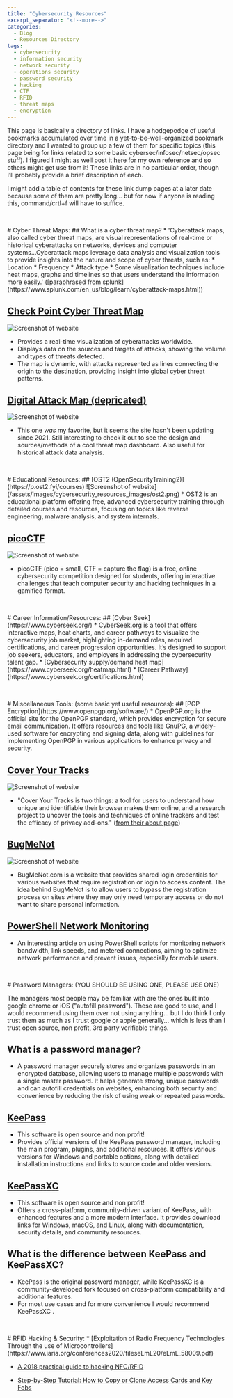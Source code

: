 ```yaml
---
title: "Cybersecurity Resources"
excerpt_separator: "<!--more-->"
categories:
  - Blog
  - Resources Directory
tags:
  - cybersecurity
  - information security
  - network security
  - operations security
  - password security
  - hacking
  - CTF
  - RFID
  - threat maps
  - encryption
---
```


This page is basically a directory of links.<!--more--> I have a hodgepodge of useful bookmarks accumulated over time in a yet-to-be-well-organized bookmark directory and I wanted to group up a few of them for specific topics (this page being for links related to some basic cybersec/infosec/netsec/opsec stuff). I figured I might as well post it here for my own reference and so others might get use from it! These links are in no particular order, though I’ll probably provide a brief description of each.

I might add a table of contents for these link dump pages at a later date because some of them are pretty long... but for now if anyone is reading this, command/crtl+f will have to suffice.

<p>&nbsp;</p>
# Cyber Threat Maps:
## What is a cyber threat map?
* 'Cyberattack maps, also called cyber threat maps, are visual representations of real-time or historical cyberattacks on networks, devices and computer systems...Cyberattack maps leverage data analysis and visualization tools to provide insights into the nature and scope of cyber threats, such as:
    * Location
    * Frequency
    * Attack type
* Some visualization techniques include heat maps, graphs and timelines so that users understand the information more easily.'
([paraphrased from splunk](https://www.splunk.com/en_us/blog/learn/cyberattack-maps.html))

## [Check Point Cyber Threat Map](https://threatmap.checkpoint.com/)
![Screenshot of website](/assets/images/cybersecurity_resources_images/checkpoint_threatmap.png)
* Provides a real-time visualization of cyberattacks worldwide.
* Displays data on the sources and targets of attacks, showing the volume and types of threats detected.
* The map is dynamic, with attacks represented as lines connecting the origin to the destination, providing insight into global cyber threat patterns.

## [Digital Attack Map (depricated)](https://www.digitalattackmap.com)
![Screenshot of website](/assets/images/cybersecurity_resources_images/digitalattackmap.png)
* This one *was* my favorite, but it seems the site hasn't been updating since 2021. Still interesting to check it out to see the design and sources/methods of a cool threat map dashboard. Also useful for historical attack data analysis.

<p>&nbsp;</p>
# Educational Resources:
## [OST2 (OpenSecurityTraining2)](https://p.ost2.fyi/courses)
![Screenshot of website](/assets/images/cybersecurity_resources_images/ost2.png)
* OST2 is an educational platform offering free, advanced cybersecurity training through detailed courses and resources, focusing on topics like reverse engineering, malware analysis, and system internals.

## [picoCTF](https://play.picoctf.org/login)
![Screenshot of website](/assets/images/cybersecurity_resources_images/picoctf.png)
* picoCTF (pico = small, CTF = capture the flag) is a free, online cybersecurity competition designed for students, offering interactive challenges that teach computer security and hacking techniques in a gamified format.

<p>&nbsp;</p>
# Career Information/Resources:
## [Cyber Seek](https://www.cyberseek.org/)
* CyberSeek.org is a tool that offers interactive maps, heat charts, and career pathways to visualize the cybersecurity job market, highlighting in-demand roles, required certifications, and career progression opportunities. It’s designed to support job seekers, educators, and employers in addressing the cybersecurity talent gap.
    * [Cybersecurity supply/demand heat map](https://www.cyberseek.org/heatmap.html)
    * [Career Pathway](https://www.cyberseek.org/certifications.html)

<p>&nbsp;</p>
# Miscellaneous Tools:
(some basic yet useful resources):
## [PGP Encryption](https://www.openpgp.org/software/)
* OpenPGP.org is the official site for the OpenPGP standard, which provides encryption for secure email communication. It offers resources and tools like GnuPG, a widely-used software for encrypting and signing data, along with guidelines for implementing OpenPGP in various applications to enhance privacy and security.

## [Cover Your Tracks](https://coveryourtracks.eff.org/)
![Screenshot of website](/assets/images/cybersecurity_resources_images/coveryourtracks.png)
* "Cover Your Tracks is two things: a tool for users to understand how unique and identifiable their browser makes them online, and a research project to uncover the tools and techniques of online trackers and test the efficacy of privacy add-ons." ([from their about page](https://coveryourtracks.eff.org/about))

## [BugMeNot](https://bugmenot.com/)
![Screenshot of website](/assets/images/cybersecurity_resources_images/bugmenot.png)
* BugMeNot.com is a website that provides shared login credentials for various websites that require registration or login to access content. The idea behind BugMeNot is to allow users to bypass the registration process on sites where they may only need temporary access or do not want to share personal information.

## [PowerShell Network Monitoring](https://www.cyberdrain.com/monitoring-with-powershell-monitoring-network-traffic/)
* An interesting article on using PowerShell scripts for monitoring network bandwidth, link speeds, and metered connections, aiming to optimize network performance and prevent issues, especially for mobile users.

<p>&nbsp;</p>
# Password Managers:
(YOU SHOULD BE USING ONE, PLEASE USE ONE)

The managers most people may be familiar with are the ones built into google chrome or iOS ("autofill password"). These are good to use, and I would recommend using them over not using anything... but I do think I only trust them as much as I trust google or apple generally... which is less than I trust open source, non profit, 3rd party verifiable things.

## What is a password manager?
* A password manager securely stores and organizes passwords in an encrypted database, allowing users to manage multiple passwords with a single master password. It helps generate strong, unique passwords and can autofill credentials on websites, enhancing both security and convenience by reducing the risk of using weak or repeated passwords.

## [KeePass](https://keepass.info/download.html)
* This software is open source and non profit!
* Provides official versions of the KeePass password manager, including the main program, plugins, and additional resources. It offers various versions for Windows and portable options, along with detailed installation instructions and links to source code and older versions.

## [KeePassXC](https://keepassxc.org)
* This software is open source and non profit!
* Offers a cross-platform, community-driven variant of KeePass, with enhanced features and a more modern interface. It provides download links for Windows, macOS, and Linux, along with documentation, security details, and community resources.

## What is the difference between KeePass and KeePassXC?
* KeePass is the original password manager, while KeePassXC is a community-developed fork focused on cross-platform compatibility and additional features.
* For most use cases and for more convenience I would recommend KeePassXC .

<p>&nbsp;</p>
# RFID Hacking & Security:
* [Exploitation of Radio Frequency Technologies Through the use of Microcontrollers](https://www.iaria.org/conferences2020/fileseLmL20/eLmL_58009.pdf)

* [A 2018 practical guide to hacking NFC/RFID](https://smartlockpicking.com/slides/Confidence_A_2018_Practical_Guide_To_Hacking_RFID_NFC.pdf)

* [Step-by-Step Tutorial: How to Copy or Clone Access Cards and Key Fobs](https://www.getkisi.com/blog/how-to-copy-access-cards-and-keyfobs)
